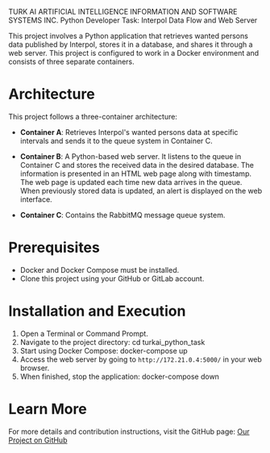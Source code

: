 TURK AI ARTIFICIAL INTELLIGENCE INFORMATION AND SOFTWARE SYSTEMS INC.
Python Developer Task: Interpol Data Flow and Web Server

This project involves a Python application that retrieves wanted persons data published by Interpol, stores it in a database, and shares it through a web server. This project is configured to work in a Docker environment and consists of three separate containers.

# Architecture

This project follows a three-container architecture:

- **Container A**: Retrieves Interpol's wanted persons data at specific intervals and sends it to the queue system in Container C.

- **Container B**: A Python-based web server. It listens to the queue in Container C and stores the received data in the desired database. The information is presented in an HTML web page along with timestamp. The web page is updated each time new data arrives in the queue. When previously stored data is updated, an alert is displayed on the web interface.

- **Container C**: Contains the RabbitMQ message queue system.

# Prerequisites

- Docker and Docker Compose must be installed.
- Clone this project using your GitHub or GitLab account.

# Installation and Execution

1. Open a Terminal or Command Prompt.
2. Navigate to the project directory: cd turkai_python_task
3. Start using Docker Compose: docker-compose up 
4. Access the web server by going to `http://172.21.0.4:5000/` in your web browser.
5. When finished, stop the application: docker-compose down

# Learn More

For more details and contribution instructions, visit the GitHub page: [Our Project on GitHub](https://github.com/aslcerenhzr/turkai_python_task)


